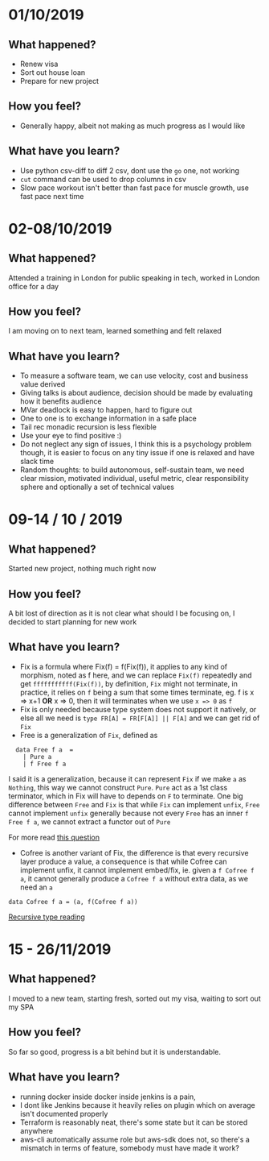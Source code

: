 # 01/10/2019

## What happened?
* Renew visa
* Sort out house loan
* Prepare for new project

## How you feel?
* Generally happy, albeit not making as much progress as I would like

## What have you learn?
* Use python csv-diff to diff 2 csv, dont use the `go` one, not working
* `cut` command can be used to drop columns in csv
* Slow pace workout isn't better than fast pace for muscle growth, use fast pace next time

# 02-08/10/2019
## What happened?
Attended a training in London for public speaking in tech, worked in London office for a day

## How you feel?
I am moving on to next team, learned something and felt relaxed

## What have you learn?
* To measure a software team, we can use velocity, cost and business value derived
* Giving talks is about audience, decision should be made by evaluating how it benefits audience
* MVar deadlock is easy to happen, hard to figure out
* One to one is to exchange information in a safe place
* Tail rec monadic recursion is less flexible
* Use your eye to find positive :)
* Do not neglect any sign of issues, I think this is a psychology problem though, it is easier to focus on any tiny issue if one is relaxed and have slack time
* Random thoughts: to build autonomous, self-sustain team, we need clear mission, motivated individual, useful metric, clear responsibility sphere and optionally a set of technical values

# 09-14 / 10 / 2019

## What happened?
Started new project, nothing much right now

## How you feel?
A bit lost of direction as it is not clear what should I be focusing on, I decided to start planning for new work

## What have you learn?
* Fix is a formula where Fix(f) = f(Fix(f)), it applies to any kind of morphism, noted as f here, and we can replace `Fix(f)` repeatedly and get `fffffffffff(Fix(f))`, by definition, `Fix` might not terminate, in practice, it relies on `f` being a sum that some times terminate, eg. f is x => x+1 **OR** x => 0, then it will terminates when we use `x => 0` as `f`   
* Fix is only needed because type system does not support it natively, or else all we need is `type FR[A] = FR[F[A]] || F[A]` and we can get rid of `Fix` 
* Free is a generalization of `Fix`, defined as
``` 
  data Free f a  =
    | Pure a
    | f Free f a
```
I said it is a generalization, because it can represent `Fix` if we make `a` as `Nothing`, this way we cannot construct `Pure`. 
`Pure` act as a 1st class terminator, which in Fix will have to depends on `F` to terminate. One big difference between `Free` and `Fix` is that while `Fix` can implement `unfix`, `Free` cannot implement `unfix` generally because not every `Free` has an inner `f Free f a`, we cannot extract a functor out of `Pure` 

For more read [this question](https://stackoverflow.com/questions/17307416/difference-between-free-monads-and-fixpoints-of-functors)

* Cofree is another variant of Fix, the difference is that every recursive layer produce a value, a consequence is that while Cofree can implement unfix, it cannot implement embed/fix, ie. given a `f Cofree f a`, it cannot generally produce a `Cofree f a` without extra data, as we need an `a` 

```
data Cofree f a = (a, f(Cofree f a)) 
``` 
[Recursive type reading](https://jtobin.io/tour-of-some-recursive-types)

# 15 - 26/11/2019
## What happened?
I moved to a new team, starting fresh, sorted out my visa, waiting to sort out my SPA

## How you feel?
So far so good, progress is a bit behind but it is understandable.

## What have you learn?
* running docker inside docker inside jenkins is a pain, 
* I dont like Jenkins because it heavily relies on plugin which on average isn't documented properly
* Terraform is reasonably neat, there's some state but it can be stored anywhere
* aws-cli automatically assume role but aws-sdk does not, so there's a mismatch in terms of feature, somebody must have made it work?
